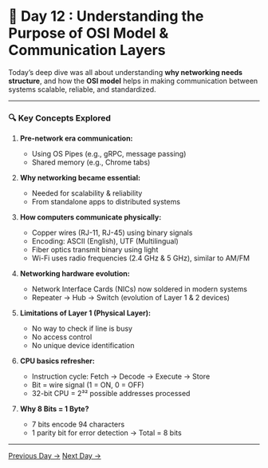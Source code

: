 # 🚀 Day 12 : Understanding the Purpose of OSI Model & Communication Layers

Today’s deep dive was all about understanding **why networking needs structure**, and how the **OSI model** helps in making communication between systems scalable, reliable, and standardized.

---

### 🔍 Key Concepts Explored

1. **Pre-network era communication:**
   - Using OS Pipes (e.g., gRPC, message passing)
   - Shared memory (e.g., Chrome tabs)

2. **Why networking became essential:**
   - Needed for scalability & reliability
   - From standalone apps to distributed systems

3. **How computers communicate physically:**
   - Copper wires (RJ-11, RJ-45) using binary signals
   - Encoding: ASCII (English), UTF (Multilingual)
   - Fiber optics transmit binary using light
   - Wi-Fi uses radio frequencies (2.4 GHz & 5 GHz), similar to AM/FM

4. **Networking hardware evolution:**
   - Network Interface Cards (NICs) now soldered in modern systems
   - Repeater → Hub → Switch (evolution of Layer 1 & 2 devices)

5. **Limitations of Layer 1 (Physical Layer):**
   - No way to check if line is busy
   - No access control
   - No unique device identification

6. **CPU basics refresher:**
   - Instruction cycle: Fetch → Decode → Execute → Store
   - Bit = wire signal (1 = ON, 0 = OFF)
   - 32-bit CPU = 2³² possible addresses processed

7. **Why 8 Bits = 1 Byte?**
   - 7 bits encode 94 characters
   - 1 parity bit for error detection → Total = 8 bits
---


[Previous Day →](../Day-11/README.md)                                                                                    [Next Day →](../Day-13/README.md) 
